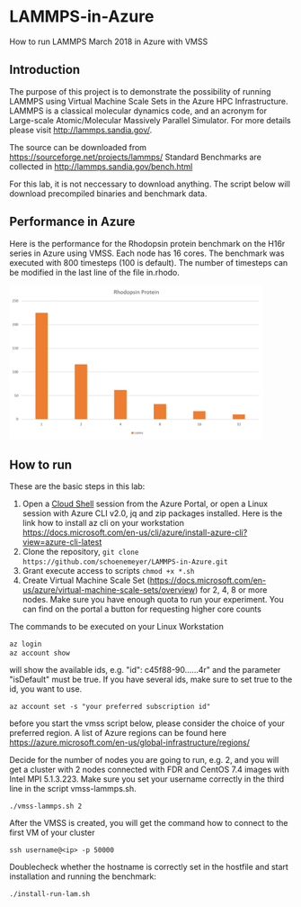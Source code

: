 # LAMMPS-in-Azure
How to run LAMMPS March 2018 in Azure with VMSS

## Introduction

The purpose of this project is to demonstrate the possibility of running LAMMPS using Virtual Machine Scale Sets in the Azure HPC Infrastructure. LAMMPS is a classical molecular dynamics code, and an acronym for Large-scale Atomic/Molecular Massively Parallel Simulator. For more details please visit http://lammps.sandia.gov/. 

The source can be downloaded from https://sourceforge.net/projects/lammps/ 
Standard Benchmarks are collected in http://lammps.sandia.gov/bench.html

For this lab, it is not neccessary to download anything. The script below will download precompiled binaries and benchmark data.

## Performance in Azure

Here is the performance for the Rhodopsin protein benchmark on the H16r series in Azure using VMSS.  Each node has 16 cores. The benchmark was executed with 800 timesteps (100 is default). The number of timesteps can be modified in the last line of the file in.rhodo.

<img src="https://github.com/schoenemeyer/LAMMPS-in-Azure/blob/master/lammps.png" width="452">


## How to run

These are the basic steps in this lab:

1. Open a [Cloud Shell](https://docs.microsoft.com/en-us/azure/cloud-shell/overview) session from the Azure Portal, or open a Linux session with Azure CLI v2.0, jq and zip packages installed. Here is the link how to install az cli on your workstation https://docs.microsoft.com/en-us/cli/azure/install-azure-cli?view=azure-cli-latest
2. Clone the repository, `git clone https://github.com/schoenemeyer/LAMMPS-in-Azure.git`
3. Grant execute access to scripts `chmod +x *.sh`
4. Create Virtual Machine Scale Set (https://docs.microsoft.com/en-us/azure/virtual-machine-scale-sets/overview) for 2, 4, 8 or more nodes. Make sure you have enough quota to run your experiment. You can find on the portal a button for requesting higher core counts

The commands to be executed on your Linux Workstation
```
az login
az account show
```
will show the available ids, e.g. "id": c45f88-90......4r" and the parameter "isDefault" must be true. If you have several ids, make sure to set true to the id, you want to use.
```
az account set -s "your preferred subscription id"
```
before you start the vmss script below, please consider the choice of your preferred region. A list of Azure regions can be found here https://azure.microsoft.com/en-us/global-infrastructure/regions/

Decide for the number of nodes you are going to run, e.g. 2, and you will get a cluster with 2 nodes connected with FDR and CentOS 7.4 images with Intel MPI 5.1.3.223. Make sure you set your username correctly in the third line in the script vmss-lammps.sh.
```
./vmss-lammps.sh 2
```
After the VMSS is created, you will get the command how to connect to the first VM of your cluster
```
ssh username@<ip> -p 50000
```
Doublecheck whether the hostname is correctly set in the hostfile and start installation and running the benchmark:
```
./install-run-lam.sh
```
